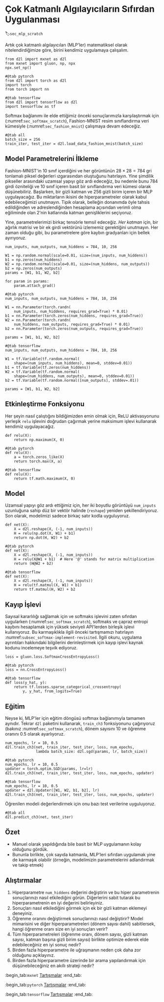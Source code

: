 # Çok Katmanlı Algılayıcıların Sıfırdan Uygulanması
:label:`sec_mlp_scratch`

Artık çok katmanlı algılayıcıları (MLP'ler) matematiksel olarak nitelendirdiğimize göre, birini kendimiz uygulamaya çalışalım.

```{.python .input}
from d2l import mxnet as d2l
from mxnet import gluon, np, npx
npx.set_np()
```

```{.python .input}
#@tab pytorch
from d2l import torch as d2l
import torch
from torch import nn
```

```{.python .input}
#@tab tensorflow
from d2l import tensorflow as d2l
import tensorflow as tf
```

Softmax bağlanımı ile elde ettiğimiz önceki sonuçlarımızla karşılaştırmak için (:numref:`sec_softmax_scratch`), Fashion-MNIST resim sınıflandırma veri kümesiyle (:numref:`sec_fashion_mnist`) çalışmaya devam edeceğiz.

```{.python .input}
#@tab all
batch_size = 256
train_iter, test_iter = d2l.load_data_fashion_mnist(batch_size)
```

## Model Parametrelerini İlkleme

Fashion-MNIST'in 10 sınıf içerdiğini ve her görüntünün $28 \times 28 = 784$ gri tonlamalı piksel değerleri ızgarasından oluştuğunu hatırlayın. Yine şimdilik pikseller arasındaki uzamsal yapıyı göz ardı edeceğiz, bu nedenle bunu 784 girdi özniteliği ve 10 sınıf içeren basit bir sınıflandırma veri kümesi olarak düşünebiliriz. Başlarken, bir gizli katman ve 256 gizli birim içeren bir MLP uygulayacağız. Bu miktarların ikisini de hiperparametreler olarak kabul edebileceğimizi unutmayın. Tipik olarak, belleğin donanımda öyle tahsis edildiğinden ve adreslendiğinden hesaplama açısından verimli olma eğiliminde olan 2'nin katlarında katman genişliklerini seçiyoruz.

Yine, parametrelerimizi birkaç tensörle temsil edeceğiz. *Her katman* için, bir ağırlık matrisi ve bir ek girdi vektörünü izlememiz gerektiğini unutmayın. Her zaman olduğu gibi, bu parametrelere göre kaybın gradyanları için bellek ayırıyoruz.

```{.python .input}
num_inputs, num_outputs, num_hiddens = 784, 10, 256

W1 = np.random.normal(scale=0.01, size=(num_inputs, num_hiddens))
b1 = np.zeros(num_hiddens)
W2 = np.random.normal(scale=0.01, size=(num_hiddens, num_outputs))
b2 = np.zeros(num_outputs)
params = [W1, b1, W2, b2]

for param in params:
    param.attach_grad()
```

```{.python .input}
#@tab pytorch
num_inputs, num_outputs, num_hiddens = 784, 10, 256

W1 = nn.Parameter(torch.randn(
    num_inputs, num_hiddens, requires_grad=True) * 0.01)
b1 = nn.Parameter(torch.zeros(num_hiddens, requires_grad=True))
W2 = nn.Parameter(torch.randn(
    num_hiddens, num_outputs, requires_grad=True) * 0.01)
b2 = nn.Parameter(torch.zeros(num_outputs, requires_grad=True))

params = [W1, b1, W2, b2]
```

```{.python .input}
#@tab tensorflow
num_inputs, num_outputs, num_hiddens = 784, 10, 256

W1 = tf.Variable(tf.random.normal(
    shape=(num_inputs, num_hiddens), mean=0, stddev=0.01))
b1 = tf.Variable(tf.zeros(num_hiddens))
W2 = tf.Variable(tf.random.normal(
    shape=(num_hiddens, num_outputs), mean=0, stddev=0.01))
b2 = tf.Variable(tf.random.normal([num_outputs], stddev=.01))

params = [W1, b1, W2, b2]
```

## Etkinleştirme Fonksiyonu

Her şeyin nasıl çalıştığını bildiğimizden emin olmak için, ReLU aktivasyonunu yerleşik `relu` işlevini doğrudan çağırmak yerine maksimum işlevi kullanarak kendimiz uygulayacağız.

```{.python .input}
def relu(X):
    return np.maximum(X, 0)
```

```{.python .input}
#@tab pytorch
def relu(X):
    a = torch.zeros_like(X)
    return torch.max(X, a)
```

```{.python .input}
#@tab tensorflow
def relu(X):
    return tf.math.maximum(X, 0)
```

## Model

Uzamsal yapıyı göz ardı ettiğimiz için, her iki boyutlu görüntüyü `num_inputs` uzunluğuna sahip düz bir vektör halinde  (`reshape`) yeniden şekillendiriyoruz. Son olarak, modelimizi sadece birkaç satır kodla uyguluyoruz.

```{.python .input}
def net(X):
    X = d2l.reshape(X, (-1, num_inputs))
    H = relu(np.dot(X, W1) + b1)
    return np.dot(H, W2) + b2
```

```{.python .input}
#@tab pytorch
def net(X):
    X = d2l.reshape(X, (-1, num_inputs))
    H = relu(X@W1 + b1)  # Here '@' stands for matrix multiplication
    return (H@W2 + b2)
```

```{.python .input}
#@tab tensorflow
def net(X):
    X = d2l.reshape(X, (-1, num_inputs))
    H = relu(tf.matmul(X, W1) + b1)
    return tf.matmul(H, W2) + b2
```

## Kayıp İşlevi

Sayısal kararlılığı sağlamak için ve softmaks işlevini zaten sıfırdan uygularken (:numref:`sec_softmax_scratch`), softmaks ve çapraz entropi kaybını hesaplamak için yüksek seviyeli API'lerden birleşik işlevi kullanıyoruz. Bu karmaşıklıkla ilgili önceki tartışmamızı hatırlayın :numref:`subsec_softmax-implement-revisited`. İlgili okuru, uygulama ayrıntıları hakkındaki bilgilerini derinleştirmek için kayıp işlevi kaynak kodunu incelemeye teşvik ediyoruz.

```{.python .input}
loss = gluon.loss.SoftmaxCrossEntropyLoss()
```

```{.python .input}
#@tab pytorch
loss = nn.CrossEntropyLoss()
```

```{.python .input}
#@tab tensorflow
def loss(y_hat, y):
    return tf.losses.sparse_categorical_crossentropy(
        y, y_hat, from_logits=True)
```

## Eğitim

Neyse ki, MLP'ler için eğitim döngüsü softmax bağlanımıyla tamamen aynıdır. Tekrar `d2l` paketini kullanarak, `train_ch3` fonksiyonunu çağırıyoruz (bakınız :numref:`sec_softmax_scratch`), dönem sayısını 10 ve öğrenme oranını 0.5 olarak ayarlıyoruz.

```{.python .input}
num_epochs, lr = 10, 0.5
d2l.train_ch3(net, train_iter, test_iter, loss, num_epochs,
              lambda batch_size: d2l.sgd(params, lr, batch_size))
```

```{.python .input}
#@tab pytorch
num_epochs, lr = 10, 0.5
updater = torch.optim.SGD(params, lr=lr)
d2l.train_ch3(net, train_iter, test_iter, loss, num_epochs, updater)
```

```{.python .input}
#@tab tensorflow
num_epochs, lr = 10, 0.5
updater = d2l.Updater([W1, W2, b1, b2], lr)
d2l.train_ch3(net, train_iter, test_iter, loss, num_epochs, updater)
```

Öğrenilen modeli değerlendirmek için onu bazı test verilerine uyguluyoruz.

```{.python .input}
#@tab all
d2l.predict_ch3(net, test_iter)
```

## Özet

* Manuel olarak yapıldığında bile basit bir MLP uygulamanın kolay olduğunu gördük.
* Bununla birlikte, çok sayıda katmanla, MLP'leri sıfırdan uygulamak yine de karmaşık olabilir (örneğin, modelimizin parametrelerini adlandırmak ve takip etmek)

## Alıştırmalar

1. Hiperparametre `num_hiddens` değerini değiştirin ve bu hiper parametrenin sonuçlarınızı nasıl etkilediğini görün. Diğerlerini sabit tutarak bu hiperparametrenin en iyi değerini belirleyiniz.
1. Sonuçları nasıl etkilediğini görmek için ek bir gizli katman eklemeyi deneyiniz.
1. Öğrenme oranını değiştirmek sonuçlarınızı nasıl değiştirir? Model mimarisini ve diğer hiperparametreleri (dönem sayısı dahil) sabitlersek, hangi öğrenme oranı size en iyi sonuçları verir?
1. Tüm hiperparametreleri (öğrenme oranı, dönem sayısı, gizli katman sayısı, katman başına gizli birim sayısı) birlikte optimize ederek elde edebileceğiniz en iyi sonuç nedir?
1. Birden fazla hiperparametre ile uğraşmanın neden çok daha zor olduğunu açıklayınız.
1. Birden fazla hiperparametre üzerinde bir arama yapılandırmak için düşünebileceğiniz en akıllı strateji nedir?

:begin_tab:`mxnet`
[Tartışmalar](https://discuss.d2l.ai/t/92)
:end_tab:

:begin_tab:`pytorch`
[Tartışmalar](https://discuss.d2l.ai/t/93)
:end_tab:

:begin_tab:`tensorflow`
[Tartışmalar](https://discuss.d2l.ai/t/227)
:end_tab:
